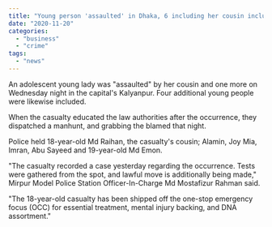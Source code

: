 ```yaml
---
title: "Young person 'assaulted' in Dhaka, 6 including her cousin included"
date: "2020-11-20"
categories: 
  - "business"
  - "crime"
tags: 
  - "news"
---
```


An adolescent young lady was "assaulted" by her cousin and one more on Wednesday night in the capital's Kalyanpur. Four additional young people were likewise included.

When the casualty educated the law authorities after the occurrence, they dispatched a manhunt, and grabbing the blamed that night.

Police held 18-year-old Md Raihan, the casualty's cousin; Alamin, Joy Mia, Imran, Abu Sayeed and 19-year-old Md Emon.

"The casualty recorded a case yesterday regarding the occurrence. Tests were gathered from the spot, and lawful move is additionally being made," Mirpur Model Police Station Officer-In-Charge Md Mostafizur Rahman said.

"The 18-year-old casualty has been shipped off the one-stop emergency focus (OCC) for essential treatment, mental injury backing, and DNA assortment."
